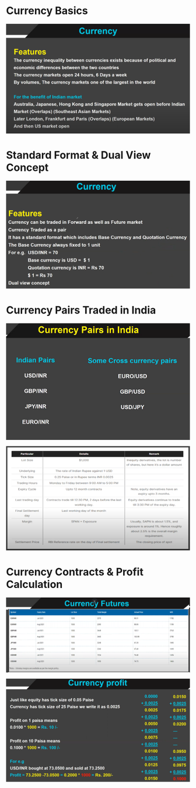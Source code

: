 # Currency Basics

![](../files/001-currency_commodity.png) 

# Standard Format & Dual View Concept

![](../files/002-currency_commodity.png) 

# Currency Pairs Traded in India

![](../files/003-currency_commodity.png) 

![](../files/004-currency_commodity.png) 

# Currency Contracts & Profit Calculation

![](../files/005-currency_commodity.png) 

![](../files/006-currency_commodity.png) 